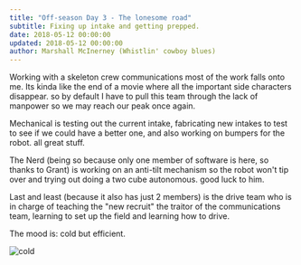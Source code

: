```yaml
---
title: "Off-season Day 3 - The lonesome road"
subtitle: Fixing up intake and getting prepped.
date: 2018-05-12 00:00:00
updated: 2018-05-12 00:00:00
author: Marshall McInerney (Whistlin' cowboy blues)
---
```


Working with a skeleton crew communications most of the work falls onto me. Its kinda like the end of a movie where all the important side characters disappear. so by default I have to pull this team through the lack of manpower so we may reach our peak once again.

Mechanical is testing out the current intake, fabricating new intakes to test to see if we could have a better one, and also working on bumpers for the robot. all great stuff.

The Nerd (being so because only one member of software is here, so thanks to Grant) is working on an anti-tilt mechanism so the robot won't tip over and trying out doing a two cube autonomous. good luck to him.

Last and least (because it also has just 2 members) is the drive team who is in charge of teaching the "new recruit" the traitor of the communications team, learning to set up the field and learning how to drive.

The mood is: cold but efficient.


![cold](/images/20180512/cold.jpg)

